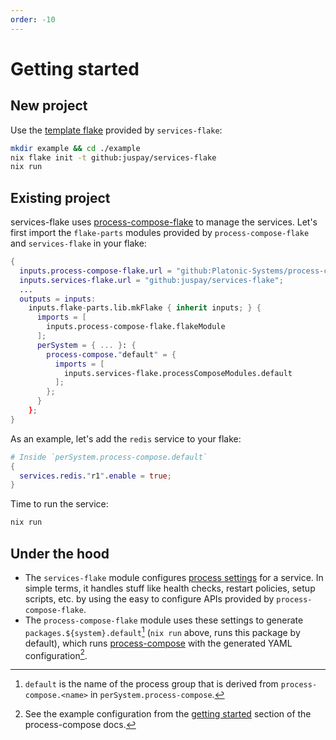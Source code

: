 ```yaml
---
order: -10
---
```


# Getting started


## New project

Use the [template flake](https://github.com/juspay/services-flake/blob/main/example/flake.nix) provided by `services-flake`:
```sh
mkdir example && cd ./example
nix flake init -t github:juspay/services-flake
nix run
```

## Existing project

services-flake uses [process-compose-flake](https://community.flake.parts/process-compose-flake) to manage the services. Let's first import the `flake-parts` modules provided by `process-compose-flake` and `services-flake` in your flake:
```nix
{
  inputs.process-compose-flake.url = "github:Platonic-Systems/process-compose-flake";
  inputs.services-flake.url = "github:juspay/services-flake";
  ...
  outputs = inputs:
    inputs.flake-parts.lib.mkFlake { inherit inputs; } {
      imports = [
        inputs.process-compose-flake.flakeModule
      ];
      perSystem = { ... }: {
        process-compose."default" = {
          imports = [
            inputs.services-flake.processComposeModules.default
          ];
        };
      }
    };
}
```
As an example, let's add the `redis` service to your flake:
```nix
# Inside `perSystem.process-compose.default`
{
  services.redis."r1".enable = true;
}
```

Time to run the service:
```sh
nix run
```

## Under the hood

- The `services-flake` module configures [process settings](https://community.flake.parts/process-compose-flake#usage) for a service. In simple terms, it handles stuff like health checks, restart policies, setup scripts, etc. by using the easy to configure APIs provided by `process-compose-flake`.
- The `process-compose-flake` module uses these settings to generate `packages.${system}.default`[^how-default] (`nix run` above, runs this package by default), which runs [process-compose](https://github.com/F1bonacc1/process-compose) with the generated YAML configuration[^sample-config].

[^how-default]: `default` is the name of the process group that is derived from `process-compose.<name>` in `perSystem.process-compose`.

[^sample-config]: See the example configuration from the [getting started](https://f1bonacc1.github.io/process-compose/intro/) section of the process-compose docs.
